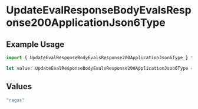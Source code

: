 # UpdateEvalResponseBodyEvalsResponse200ApplicationJson6Type

## Example Usage

```typescript
import { UpdateEvalResponseBodyEvalsResponse200ApplicationJson6Type } from "@orq-ai/node/models/operations";

let value: UpdateEvalResponseBodyEvalsResponse200ApplicationJson6Type = "ragas";
```

## Values

```typescript
"ragas"
```